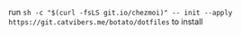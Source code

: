 run `sh -c "$(curl -fsLS git.io/chezmoi)" -- init --apply https://git.catvibers.me/botato/dotfiles` to install